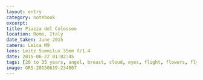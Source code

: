 ```yaml
--- 
layout: entry
category: notebook
excerpt:
title: Piazza del Colosseo
location: Rome, Italy
date_taken: June 2015
camera: Leica M9
lens: Leitz Summilux 35mm f/1.4
date: 2015-06-22 01:02:45
tags: [20 to 35 years, angel, breast, cloud, eyes, flight, flowers, flying, gesture, girl, hair, hands, lips, release, sky, suvi]
image: GRS-20150619-234807
---
```

